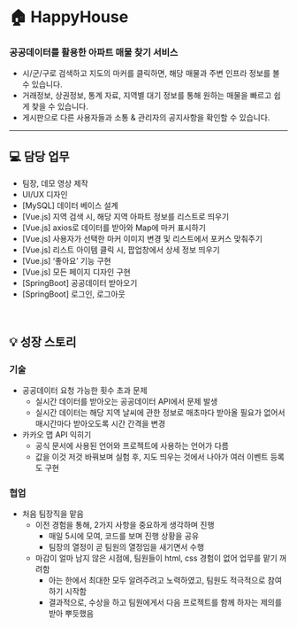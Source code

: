 # 🏠 HappyHouse

### 공공데이터를 활용한 아파트 매물 찾기 서비스

- 시/군/구로 검색하고 지도의 마커를 클릭하면, 해당 매물과 주변 인프라 정보를 볼 수 있습니다.
- 거래정보, 상권정보, 통계 자료, 지역별 대기 정보를 통해 원하는 매물을 빠르고 쉽게 찾을 수 있습니다.
- 게시판으로 다른 사용자들과 소통 & 관리자의 공지사항을 확인할 수 있습니다.
---

## 💻 담당 업무
- 팀장, 데모 영상 제작
- UI/UX 디자인
- [MySQL] 데이터 베이스 설계      
- [Vue.js] 지역 검색 시, 해당 지역 아파트 정보를 리스트로 띄우기
- [Vue.js] axios로 데이터를 받아와 Map에 마커 표시하기
- [Vue.js] 사용자가 선택한 마커 이미지 변경 및 리스트에서 포커스 맞춰주기
- [Vue.js] 리스트 아이템 클릭 시, 팝업창에서 상세 정보 띄우기
- [Vue.js] ‘좋아요’ 기능 구현
- [Vue.js] 모든 페이지 디자인 구현
- [SpringBoot] 공공데이터 받아오기
- [SpringBoot] 로그인, 로그아웃
<br>

## 💡 성장 스토리

### 기술
- 공공데이터 요청 가능한 횟수 초과 문제
   - 실시간 데이터를 받아오는 공공데이터 API에서 문제 발생
   - 실시간 데이터는 해당 지역 날씨에 관한 정보로 매초마다 받아올 필요가 없어서 매시간마다 받아오도록 시간 간격을 변경
- 카카오 맵 API 익히기
  - 공식 문서에 사용된 언어와 프로젝트에 사용하는 언어가 다름
  - 값을 이것 저것 바꿔보며 실험 후, 지도 띄우는 것에서 나아가 여러 이벤트 등록도 구현
  
### 협업
- 처음 팀장직을 맡음
  - 이전 경험을 통해, 2가지 사항을 중요하게 생각하며 진행
    - 매일 5시에 모여, 코드를 보며 진행 상황을 공유
    - 팀장의 열정이 곧 팀원의 열정임을 새기면서 수행
  - 마감이 얼마 남지 않은 시점에, 팀원들이 html, css 경험이 없어 업무를 맡기 꺼려함
    - 아는 한에서 최대한 모두 알려주려고 노력하였고, 팀원도 적극적으로 참여하기 시작함
    - 결과적으로, 수상을 하고 팀원에게서 다음 프로젝트를 함께 하자는 제의를 받아 뿌듯했음
